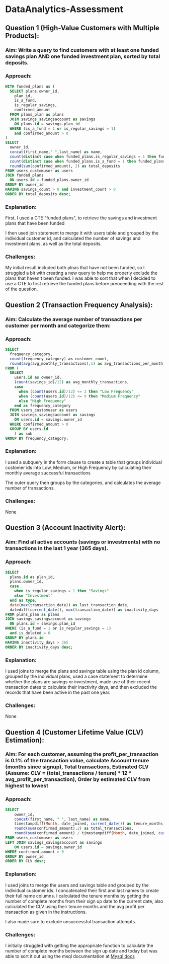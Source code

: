 # DataAnalytics-Assessment
## Question 1 (High-Value Customers with Multiple Products):
### Aim:  Write a query to find customers with at least one funded savings plan AND one funded investment plan, sorted by total deposits.
### Approach: 
``` sql
WITH funded_plans as (
  SELECT plans.owner_id,
    plan_id,
    is_a_fund,
    is_regular_savings,
    confirmed_amount
  FROM plans_plan as plans
  JOIN savings_savingsaccount as savings
    ON plans.id = savings.plan_id
  WHERE (is_a_fund = 1 or is_regular_savings = 1)
    and confirmed_amount > 0
)
SELECT
  owner_id,
  concat(first_name," ",last_name) as name,
  count(distinct case when funded_plans.is_regular_savings = 1 then funded_plans.plan_id end) as savings_count,
  count(distinct case when funded_plans.is_a_fund = 1 then funded_plans.plan_id end) as investment_count,
  round(sum(confirmed_amount), 2) as total_deposits  
FROM users_customuser as users
JOIN funded_plans
  ON users.id = funded_plans.owner_id
GROUP BY owner_id
HAVING savings_count > 0 and investment_count > 0
ORDER BY total_deposits desc;
```
### Explanation:
First, I used a CTE "funded plans", to retrieve the savings and investment plans that have been funded

I then used join statement to merge it with users table and grouped by the individual customer id, and calculated the number of savings and investment plans, as well as the total deposits.
### Challenges:
My initial result included both plnas that have not been funded, so I struggled a bit with creating a new query to help me properly exclude the plans that haven't been funded. I was able to sort that when I decided to use a CTE to first retrieve the funded plans before preoceeding with the rest of the question.

## Question 2 (Transaction Frequency Analysis):
### Aim: Calculate the average number of transactions per customer per month and categorize them:
### Approach: 
``` sql
SELECT
  frequency_category,
  count(frequency_category) as customer_count,
  round(avg(avg_monthly_transactions),1) as avg_transactions_per_month
FROM (
  SELECT
    users.id as owner_id,
    (count(savings_id)/12) as avg_monthly_transactions,
    case
      when (count(users.id)/12) <= 2 then "Low Frequency"
      when (count(users.id)/12) <= 9 then "Medium Frequency"
      else "High Frequency"
    end as frequency_category
  FROM users_customuser as users
  JOIN savings_savingsaccount as savings
    ON users.id = savings.owner_id
  WHERE confirmed_amount > 0
  GROUP BY users.id
    ) as sub
GROUP BY frequency_category;
```
### Explanation: 
I used a subquery in the form clause to create a table that groups individual customer ids into Low, Medium, or High Frequency by calculating their monthly average successful transactions

The outer query then groups by the categories, and calculates the average number of transactions.
### Challenges:
None

## Question 3 (Account Inactivity Alert):
### Aim:  Find all active accounts (savings or investments) with no transactions in the last 1 year (365 days).
### Approach: 
``` sql
SELECT
  plans.id as plan_id,
  plans.owner_id,
  case
    when is_regular_savings = 1 then "Savings"
    else "Investment"
  end as type,
  date(max(transaction_date)) as last_transaction_date,
  datediff(current_date(), max(transaction_date)) as inactivity_days
FROM plans_plan as plans
JOIN savings_savingsaccount as savings
  ON plans.id = savings.plan_id
WHERE (is_a_fund = 1 or is_regular_savings = 1)
  and is_deleted = 0
GROUP BY plans.id
HAVING inactivity_days > 365
ORDER BY inactivity_days desc;
```
### Explanation:
I used joins to merge the plans and savings table using the plan id column, grouped by the individual plans, used a case statement to determine whether the plans are savings or investment, made use of their recent transaction dates to calculate their inactivity days, and then excluded the records that have been active in the past one year.
### Challenges:
None

## Question 4 (Customer Lifetime Value (CLV) Estimation):
### Aim:  For each customer, assuming the profit_per_transaction is 0.1% of the transaction value, calculate Account tenure (months since signup), Total transactions, Estimated CLV (Assume: CLV = (total_transactions / tenure) * 12 * avg_profit_per_transaction), Order by estimated CLV from highest to lowest
### Approach: 
``` sql
SELECT
	owner_id,
	concat(first_name, " ", last_name) as name,
	timestampdiff(Month, date_joined, current_date()) as tenure_months,
	round(sum(confirmed_amount),2) as total_transactions,
	round(sum(confirmed_amount) / timestampdiff(Month, date_joined, current_date()) * 12 * 0.1, 2) as CLV
FROM users_customuser as users
LEFT JOIN savings_savingsaccount as savings
	ON users.id = savings.owner_id
WHERE confirmed_amount > 0
GROUP BY owner_id
ORDER BY CLV desc;
```
### Explanation:
I used joins to merge the users and savings table and grouped by the individual customer ids. I concatenated their first and last names to create their full name columns. I calculated the tenure months by getting the number of complete months from their sign up date to the current date, also calculated the CLV using their tenure months and the avg profit per transaction as given in the instructions.

I also made sure to exclude unsuccessful transaction attempts.
### Challenges:
I initially struggled with getting the appropriate function to calculate the number of complete months between the sign up date and today but was able to sort it out using the msql documentation at [Mysql docs](https://dev.mysql.com/doc/refman/8.0/en/date-and-time-functions.html#function_timestampdiff)
